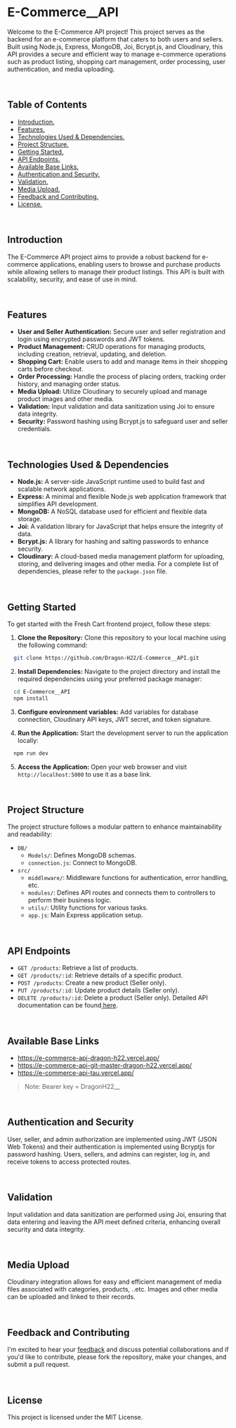 # E-Commerce__API

Welcome to the E-Commerce API project! This project serves as the backend for an e-commerce platform that caters to both users and sellers. Built using Node.js, Express, MongoDB, Joi, Bcrypt.js, and Cloudinary, this API provides a secure and efficient way to manage e-commerce operations such as product listing, shopping cart management, order processing, user authentication, and media uploading.



<br>



## Table of Contents

- [ Introduction. ](#Introduction)
- [ Features. ](#Features)
- [ Technologies Used & Dependencies. ](#Technologies_Used)
- [ Project Structure. ](#Project_Structure)
- [ Getting Started. ](#Getting_Started)
- [ API Endpoints. ](#API_Endpoints)
- [ Available Base Links. ](#Available_Base_Links)
- [ Authentication and Security. ](#Authentication)
- [ Validation. ](#Validation)
- [ Media Upload. ](#Media_Upload)
- [ Feedback and Contributing. ](#Feedback_Contributing)
- [ License. ](#License)



<br>



<a id="Introduction"></a>

## Introduction
The E-Commerce API project aims to provide a robust backend for e-commerce applications, enabling users to browse and purchase products while allowing sellers to manage their product listings. This API is built with scalability, security, and ease of use in mind.



<br>



<a id="Features"></a>

## Features

- **User and Seller Authentication:** Secure user and seller registration and login using encrypted passwords and JWT tokens.
- **Product Management:** CRUD operations for managing products, including creation, retrieval, updating, and deletion.
- **Shopping Cart:** Enable users to add and manage items in their shopping carts before checkout.
- **Order Processing:** Handle the process of placing orders, tracking order history, and managing order status.
- **Media Upload:** Utilize Cloudinary to securely upload and manage product images and other media.
- **Validation:** Input validation and data sanitization using Joi to ensure data integrity.
- **Security:** Password hashing using Bcrypt.js to safeguard user and seller credentials.



<br>



<a id="Technologies_Used"></a>

## Technologies Used & Dependencies
- **Node.js:** A server-side JavaScript runtime used to build fast and scalable network applications.
- **Express:** A minimal and flexible Node.js web application framework that simplifies API development.
- **MongoDB:** A NoSQL database used for efficient and flexible data storage.
- **Joi:** A validation library for JavaScript that helps ensure the integrity of data.
- **Bcrypt.js:** A library for hashing and salting passwords to enhance security.
- **Cloudinary:** A cloud-based media management platform for uploading, storing, and delivering images and other media.
For a complete list of dependencies, please refer to the `package.json` file.



<br>



<a id="Getting_Started"></a>

## Getting Started

To get started with the Fresh Cart frontend project, follow these steps:

1. <strong>Clone the Repository:</strong> Clone this repository to your local machine using the following command:
```bash
  git clone https://github.com/Dragon-H22/E-Commerce__API.git
```

2. <strong>Install Dependencies:</strong> Navigate to the project directory and install the required dependencies using your preferred package manager:
```bash
  cd E-Commerce__API
  npm install
```

3. <strong>Configure environment variables:</strong> Add variables for database connection, Cloudinary API keys, JWT secret, and token signature.

4. <strong>Run the Application:</strong> Start the development server to run the application locally:
```bash
  npm run dev
```

5. <strong>Access the Application:</strong> Open your web browser and visit `http://localhost:5000` to use it as a base link.



<br>



<a id="Project_Structure"></a>

## Project Structure
The project structure follows a modular pattern to enhance maintainability and readability:

* `DB/`
    * `Models/`: Defines MongoDB schemas.
    * `connection.js`: Connect to MongoDB.
* `src/`
    * `middleware/`: Middleware functions for authentication, error handling, etc.
    * `modules/`: Defines API routes and connects them to controllers to perform their business logic.
    * `utils/`: Utility functions for various tasks.
    * `app.js`: Main Express application setup.



<br>



<!--  000000000000000000000000000000000000000000000000000000000000000000000000000000000000  -->
<!--  000000000000000000000000000000000000000000000000000000000000000000000000000000000000  -->
<!--  000000000000000000000000000000000000000000000000000000000000000000000000000000000000  -->
<a id="API_Endpoints"></a>

## API Endpoints
* `GET /products`: Retrieve a list of products.
* `GET /products/:id`: Retrieve details of a specific product.
* `POST /products`: Create a new product (Seller only).
* `PUT /products/:id`: Update product details (Seller only).
* `DELETE /products/:id`: Delete a product (Seller only).
Detailed API documentation can be found<a href="" target="_blank"> here</a>.



<br>



<a id="Available_Base_Links"></a>

## Available Base Links
- https://e-commerce-api-dragon-h22.vercel.app/
- https://e-commerce-api-git-master-dragon-h22.vercel.app/
- https://e-commerce-api-tau.vercel.app/

> Note:  Bearer key = DragonH22__ 



<br>



<a id="Authentication"></a>

## Authentication and Security
User, seller, and admin authorization are implemented using JWT (JSON Web Tokens) and their authentication is implemented using Bcryptjs for password hashing. Users, sellers, and admins can register, log in, and receive tokens to access protected routes.



<br>



<a id="Validation"></a>

## Validation
Input validation and data sanitization are performed using Joi, ensuring that data entering and leaving the API meet defined criteria, enhancing overall security and data integrity.



<br>



<a id="Media_Upload"></a>

## Media Upload
Cloudinary integration allows for easy and efficient management of media files associated with categories, products, ..etc. Images and other media can be uploaded and linked to their records.



<br>



<a id="Feedback_Contributing"></a>

## Feedback and Contributing
I'm excited to hear your <u><a href="https://forms.gle/o82Qt7jX1iJkqmRr5" target="_blank">feedback</a></u> and discuss potential collaborations and if you'd like to contribute, please fork the repository, make your changes, and submit a pull request.



<br>



<a id="License"></a>

## License
This project is licensed under the MIT License.



